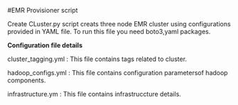 #EMR Provisioner script

Create CLuster.py script creats three node EMR cluster using configurations provided in YAML file.
To run this file you need boto3,yaml packages.

**Configuration file details**

cluster_tagging.yml : This file contains tags related to cluster.

hadoop_configs.yml : This file contains configuration parametersof hadoop components.

infrastructure.ym : This file contains infrastruccture details.
